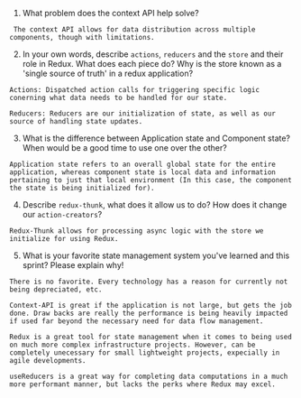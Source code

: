 1. What problem does the context API help solve?
```
 The context API allows for data distribution across multiple components, though with limitations.
```

2. In your own words, describe `actions`, `reducers` and the `store` and their role in Redux. What does each piece do? Why is the store known as a 'single source of truth' in a redux application?
```
Actions: Dispatched action calls for triggering specific logic conerning what data needs to be handled for our state.

Reducers: Reducers are our initialization of state, as well as our source of handling state updates.
```

3. What is the difference between Application state and Component state? When would be a good time to use one over the other?
```
Application state refers to an overall global state for the entire application, whereas component state is local data and information pertaining to just that local environment (In this case, the component the state is being initialized for).
```

4. Describe `redux-thunk`, what does it allow us to do? How does it change our `action-creators`?
```
Redux-Thunk allows for processing async logic with the store we initialize for using Redux.
```

5. What is your favorite state management system you've learned and this sprint? Please explain why!

```
There is no favorite. Every technology has a reason for currently not being depreciated, etc.

Context-API is great if the application is not large, but gets the job done. Draw backs are really the performance is being heavily impacted if used far beyond the necessary need for data flow management.

Redux is a great tool for state management when it comes to being used on much more complex infrastructure projects. However, can be completely unecessary for small lightweight projects, expecially in agile developments.

useReducers is a great way for completing data computations in a much more performant manner, but lacks the perks where Redux may excel.

```
